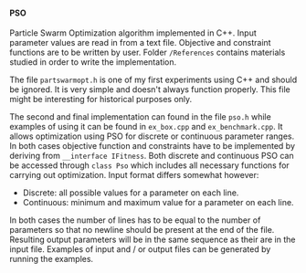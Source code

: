 #### PSO
Particle Swarm Optimization algorithm implemented in C++. Input parameter values are read in from a text file. Objective and constraint functions are to be written by user. Folder `/References` contains materials studied in order to write the implementation.

The file `partswarmopt.h` is one of my first experiments using C++ and should be ignored. It is very simple and doesn't always function properly. This file might be interesting for historical purposes only.

The second and final implementation can found in the file `pso.h` while examples of using it can be found in `ex_box.cpp` and `ex_benchmark.cpp`. It allows optimization using PSO for discrete or continuous parameter ranges. In both cases objective function and constraints have to be implemented by deriving from `__interface IFitness`. Both discrete and continuous PSO can be accessed through `class Pso` which includes all necessary functions for carrying out optimization. Input format differs somewhat however:

* Discrete: all possible values for a parameter on each line.
* Continuous: minimum and maximum value for a parameter on each line.
 
In both cases the number of lines has to be equal to the number of parameters so that no newline should be present at the end of the file. Resulting output parameters will be in the same sequence as their are in the input file. Examples of input  and / or output files can be generated by running the examples.

